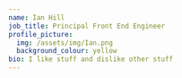 ```yaml
---
name: Ian Hill
job_title: Principal Front End Engineer
profile_picture:
  img: /assets/img/Ian.png
  background_colour: yellow
bio: I like stuff and dislike other stuff
---
```

